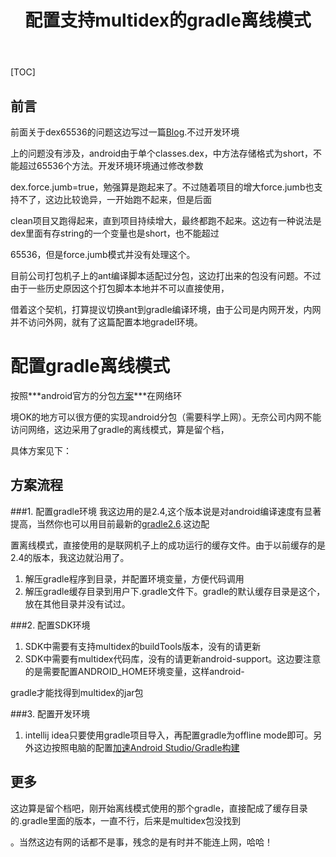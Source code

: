 ﻿---
title: 配置支持multidex的gradle离线模式
layout: post
tags:
 - android
---

[TOC]


前言
---
前面关于dex65536的问题这边写过一篇[Blog](http://sanjayz.com/2014/09/29/subpackage-dex-&&-use-proguard.html).不过开发环境

上的问题没有涉及，android由于单个classes.dex，中方法存储格式为short，不能超过65536个方法。开发环境环境通过修改参数

dex.force.jumb=true，勉强算是跑起来了。不过随着项目的增大force.jumb也支持不了，这边比较诡异，一开始跑不起来，但是后面

clean项目又跑得起来，直到项目持续增大，最终都跑不起来。这边有一种说法是dex里面有存string的一个变量也是short，也不能超过

65536，但是force.jumb模式并没有处理这个。

目前公司打包机子上的ant编译脚本适配过分包，这边打出来的包没有问题。不过由于一些历史原因这个打包脚本本地并不可以直接使用，

借着这个契机，打算提议切换ant到gradle编译环境，由于公司是内网开发，内网并不访问外网，就有了这篇配置本地gradel环境。

配置gradle离线模式
======
按照***android官方的分包[方案](https://developer.android.com/reference/android/support/multidex/MultiDex.html)***在网络环

境OK的地方可以很方便的实现android分包（需要科学上网）。无奈公司内网不能访问网络，这边采用了gradle的离线模式，算是留个档，

具体方案见下：


方案流程
---
###1. 配置gradle环境
我这边用的是2.4,这个版本说是对android编译速度有显著提高，当然你也可以用目前最新的[gradle2.6](https://gradle.org/).这边配

置离线模式，直接使用的是联网机子上的成功运行的缓存文件。由于以前缓存的是2.4的版本，我这边就沿用了。

1.  解压gradle程序到目录，并配置环境变量，方便代码调用
2.  解压gradle缓存目录到用户下.gradle文件下。gradle的默认缓存目录是这个，放在其他目录并没有试过。

###2. 配置SDK环境
1.  SDK中需要有支持multidex的buildTools版本，没有的请更新
2.  SDK中需要有multidex代码库，没有的请更新android-support。这边要注意的是需要配置ANDROID_HOME环境变量，这样android-

gradle才能找得到multidex的jar包

###3. 配置开发环境
1. intellij idea只要使用gradle项目导入，再配置gradle为offline mode即可。另外这边按照电脑的配置[加速Android Studio/Gradle构建](http://blog.isming.me/2015/03/18/android-build-speed-up/)


更多
---
这边算是留个档吧，刚开始离线模式使用的那个gradle，直接配成了缓存目录的.gradle里面的版本，一直不行，后来是multidex包没找到

。当然这边有网的话都不是事，残念的是有时并不能连上网，哈哈！

